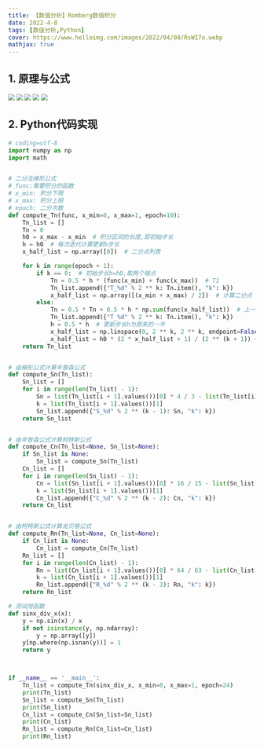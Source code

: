 ```yaml
---
title: 【数值分析】Romberg数值积分
date: 2022-4-8
tags: [数值分析,Python]
cover: https://www.helloimg.com/images/2022/04/08/RsWI7o.webp
mathjax: true
---
```




## 1. 原理与公式

<img src="https://www.helloimg.com/images/2022/04/08/RsWWn5.png" style="zoom: 80%;" />

<img src="https://www.helloimg.com/images/2022/04/08/RsWcBm.png" style="zoom:80%;" />

<img src="https://www.helloimg.com/images/2022/04/08/RsWvvc.png" style="zoom:80%;" />

<img src="https://www.helloimg.com/images/2022/04/08/RsWNer.png" style="zoom:80%;" />

<img src="https://www.helloimg.com/images/2022/04/08/RsWQTT.png" style="zoom:80%;" />

## 2. Python代码实现

```python
# coding=utf-8
import numpy as np
import math


# 二分法梯形公式
# func:需要积分的函数
# x_min: 积分下限
# x_max: 积分上限
# epoch: 二分次数
def compute_Tn(func, x_min=0, x_max=1, epoch=10):
    Tn_list = []
    Tn = 0
    h0 = x_max - x_min  # 积分区间的长度,即初始步长
    h = h0  # 每次迭代计算更新h步长
    x_half_list = np.array([0])  # 二分点列表

    for k in range(epoch + 1):
        if k == 0:  # 初始步长h=h0,取两个端点
            Tn = 0.5 * h * (func(x_min) + func(x_max))  # T1
            Tn_list.append({"T_%d" % 2 ** k: Tn.item(), "k": k})
            x_half_list = np.array([(x_min + x_max) / 2])  # 计算二分点
        else:
            Tn = 0.5 * Tn + 0.5 * h * np.sum(func(x_half_list))  # 上一轮的T2n = 0.5*Tn + 0.5*h*二分点处的函数值之和
            Tn_list.append({"T_%d" % 2 ** k: Tn.item(), "k": k})
            h = 0.5 * h  # 更新步长h为原来的一半
            x_half_list = np.linspace(0, 2 ** k, 2 ** k, endpoint=False)  # 计算下一轮所需的二分点，一共有2^k个点,0,1,2,...2^k-1
            x_half_list = h0 * (2 * x_half_list + 1) / (2 ** (k + 1)) + x_min  # X_(k+1/2)=a + (b-a)*(2n+1)/2^(k+1)
    return Tn_list


# 由梯形公式计算辛普森公式
def compute_Sn(Tn_list):
    Sn_list = []
    for i in range(len(Tn_list) - 1):
        Sn = list(Tn_list[i + 1].values())[0] * 4 / 3 - list(Tn_list[i].values())[0] / 3
        k = list(Tn_list[i + 1].values())[1]
        Sn_list.append({"S_%d" % 2 ** (k - 1): Sn, "k": k})
    return Sn_list


# 由辛普森公式计算柯特斯公式
def compute_Cn(Tn_list=None, Sn_list=None):
    if Sn_list is None:
        Sn_list = compute_Sn(Tn_list)
    Cn_list = []
    for i in range(len(Sn_list) - 1):
        Cn = list(Sn_list[i + 1].values())[0] * 16 / 15 - list(Sn_list[i].values())[0] / 15
        k = list(Sn_list[i + 1].values())[1]
        Cn_list.append({"C_%d" % 2 ** (k - 2): Cn, "k": k})
    return Cn_list


# 由柯特斯公式计算龙贝格公式
def compute_Rn(Tn_list=None, Cn_list=None):
    if Cn_list is None:
        Cn_list = compute_Cn(Tn_list)
    Rn_list = []
    for i in range(len(Cn_list) - 1):
        Rn = list(Cn_list[i + 1].values())[0] * 64 / 63 - list(Cn_list[i].values())[0] / 63
        k = list(Cn_list[i + 1].values())[1]
        Rn_list.append({"R_%d" % 2 ** (k - 3): Rn, "k": k})
    return Rn_list

# 测试用函数
def sinx_div_x(x):
    y = np.sin(x) / x
    if not isinstance(y, np.ndarray):
        y = np.array([y])
    y[np.where(np.isnan(y))] = 1
    return y



if __name__ == '__main__':
    Tn_list = compute_Tn(sinx_div_x, x_min=0, x_max=1, epoch=24)
    print(Tn_list)
    Sn_list = compute_Sn(Tn_list)
    print(Sn_list)
    Cn_list = compute_Cn(Sn_list=Sn_list)
    print(Cn_list)
    Rn_list = compute_Rn(Cn_list=Cn_list)
    print(Rn_list)

```

